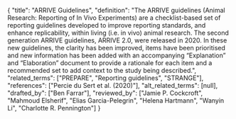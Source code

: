 {
    "title": "ARRIVE Guidelines",
    "definition": "The ARRIVE guidelines (Animal Research: Reporting of In Vivo Experiments) are a checklist-based set of reporting guidelines developed to improve reporting standards, and enhance replicability, within living (i.e. in vivo) animal research. The second generation ARRIVE guidelines, ARRIVE 2.0, were released in 2020. In these new guidelines, the clarity has been improved, items have been prioritised and new information has been added with an accompanying “Explanation” and “Elaboration” document to provide a rationale for each item and a recommended set to add context to the study being described.",
    "related_terms": ["PREPARE", "Reporting guidelines", "STRANGE"],
    "references": ["Percie du Sert et al. (2020)"],
    "alt_related_terms": [null],
    "drafted_by": ["Ben Farrar"],
    "reviewed_by": ["Jamie P. Cockcroft", "Mahmoud Elsherif", "Elias Garcia-Pelegrin", "Helena Hartmann", "Wanyin Li", "Charlotte R. Pennington"]
  }

